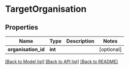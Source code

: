 # TargetOrganisation

## Properties
Name | Type | Description | Notes
------------ | ------------- | ------------- | -------------
**organisation_id** | **int** |  | [optional] 

[[Back to Model list]](../README.md#documentation-for-models) [[Back to API list]](../README.md#documentation-for-api-endpoints) [[Back to README]](../README.md)


